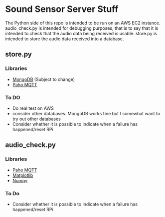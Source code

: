 # Sound Sensor Server Stuff

The Python side of this repo is intended to be run on an AWS EC2 instance. audio_check.py is intended for debugging purposes, that is to say that it is intended to check that the audio data being received is usable.
store.py is intended to store the audio data received into a database.


## store.py
### Libraries
* [MongoDB](https://www.mongodb.com/) (Subject to change)
* [Paho MQTT](https://www.eclipse.org/paho/clients/python/)

### To DO
* Do real test on AWS
* consider other databases. MongoDB works fine but I somewhat want to try out other databases
* Consider whether it is possible to indicate when a failure has happened/reset RPi 

## audio_check.py
### Libraries
* [Paho MQTT](https://www.eclipse.org/paho/clients/python/)
* [Matplotlib](https://matplotlib.org/)
* [Numpy](http://www.numpy.org/)

### To Do
* Consider whether it is possible to indicate when a failure has happened/reset RPi
